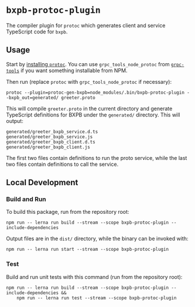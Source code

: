 # `bxpb-protoc-plugin`

The compiler plugin for `protoc` which generates client and service TypeScript code for `bxpb`.

## Usage

Start by
[installing `protoc`](https://github.com/protocolbuffers/protobuf#protocol-compiler-installation).
You can use `grpc_tools_node_protoc` from [`grpc-tools`](https://www.npmjs.com/package/grpc-tools)
if you want something installable from NPM.

Then run (replace `protoc` with `grpc_tools_node_protoc` if necessary):

```shell
protoc --plugin=protoc-gen-bxpb=node_modules/.bin/bxpb-protoc-plugin --bxpb_out=generated/ greeter.proto
```

This will compile `greeter.proto` in the current directory and generate TypeScript definitions for BXPB
under the `generated/` directory. This will output:

```
generated/greeter_bxpb_service.d.ts
generated/greeter_bxpb_service.js
generated/greeter_bxpb_client.d.ts
generated/greeter_bxpb_client.js
```

The first two files contain definitions to run the proto service, while the last two files contain
definitions to call the service.

## Local Development

### Build and Run

To build this package, run from the repository root:

```shell
npm run -- lerna run build --stream --scope bxpb-protoc-plugin --include-dependencies
```

Output files are in the `dist/` directory, while the binary can be invoked with:

```shell
npm run -- lerna run start --stream --scope bxpb-protoc-plugin
```

### Test

Build and run unit tests with this command (run from the repository root):

```shell
npm run -- lerna run build --stream --scope bxpb-protoc-plugin --include-dependencies &&
    npm run -- lerna run test --stream --scope bxpb-protoc-plugin
```